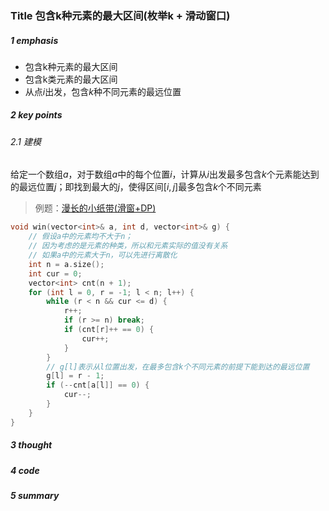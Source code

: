 ### Title 包含k种元素的最大区间(枚举k + 滑动窗口)

##### 1 emphasis

- 包含k种元素的最大区间
- 包含k类元素的最大区间
- 从点$i$出发，包含$k$种不同元素的最远位置



##### 2 key points

###### 2.1 建模

给定一个数组$a$，对于数组$a$中的每个位置$i$，计算从$i$出发最多包含$k$个元素能达到的最远位置$j$；即找到最大的$j$，使得区间$[i,j]$最多包含$k$个不同元素

> 例题：[漫长的小纸带(滑窗+DP)](https://www.luogu.com.cn/problem/U508233?contestId=183429)

```cpp
void win(vector<int>& a, int d, vector<int>& g) {
    // 假设a中的元素均不大于n；
    // 因为考虑的是元素的种类，所以和元素实际的值没有关系
    // 如果a中的元素大于n，可以先进行离散化
    int n = a.size();
    int cur = 0;
    vector<int> cnt(n + 1); 
    for (int l = 0, r = -1; l < n; l++) {
        while (r < n && cur <= d) {
            r++;
            if (r >= n) break;
            if (cnt[r]++ == 0) {
                cur++;
            }
        }
        // g[l]表示从l位置出发，在最多包含k个不同元素的前提下能到达的最远位置
        g[l] = r - 1;
        if (--cnt[a[l]] == 0) {
            cur--;
        }
    }
}
```





##### 3 thought



##### 4 code



##### 5 summary

